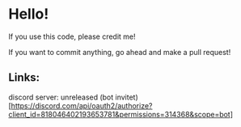 # Hello!


If you use this code, please credit me!


If you want to commit anything, go ahead and make a pull request!

## Links:
discord server: unreleased
(bot invitet) [https://discord.com/api/oauth2/authorize?client_id=818046402193653781&permissions=314368&scope=bot]